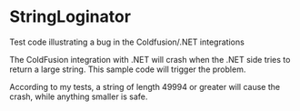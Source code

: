 # StringLoginator
Test code illustrating a bug in the Coldfusion/.NET integrations

The ColdFusion integration with .NET will crash when the .NET side tries to return a large string.
This sample code will trigger the problem.

According to my tests, a string of length 49994 or greater will cause the crash,
while anything smaller is safe.
